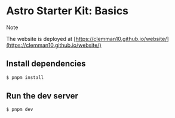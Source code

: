 # Astro Starter Kit: Basics

> [!NOTE]
> The website is deployed at [https://clemman10.github.io/website/](https://clemman10.github.io/website/)

## Install dependencies
```bash
$ pnpm install
```


## Run the dev server
```bash
$ pnpm dev 
```
